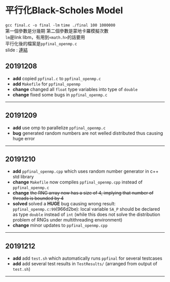 平行化Black-Scholes Model
===
`gcc final.c -o final -lm`
`time ./final 100 1000000`  
第一個參數是分幾期 第二個參數是蒙地卡羅模擬次數  
`lm`是link libm，有用到`<math.h>`的話要用  
平行化後的檔案是`ppfinal_openmp.c`  
slide : [連結](https://docs.google.com/presentation/d/1Mk6xiOcPyFfEpcK95i6YivoAR7tO4QDzGo8LA8WZXPo/edit?usp=sharing)  
## 20191208
- **add** copied `ppfinal.c` to `ppfinal_openmp.c`
- **add** `Makefile` for `ppfinal_openmp`
- **change** changed all `float` type variables into type of `double`
- **change** fixed some bugs in `ppfinal_openmp.c`

---
## 20191209
- **add** use omp to parallelize `ppfinal_openmp.c`
- **bug** generated random numbers are not welled distributed thus causing huge error

---
## 20191210
- **add** `ppfinal_openmp.cpp` which uses random number generator in c++ std library
- **change** `Makefile` now compiles `ppfinal_openmp.cpp` instead of `ppfinal_openmp.c`
- **change** ~~the RNG array now has a size of 4, implying that number of threads is bounded by 4~~
- **solved** solved a **HUGE** bug causing wrong result: `ppfinal_openmp.c:99`(966d2be): local variable `SA_P` should be declared as type `double` instead of `int` (while this does not solve the distribution problem of RNGs under multithreading environment)
- **change** minor updates to `ppfinal_openmp.cpp`

---
## 20191212
- **add** add `test.sh` which automatically runs `ppfinal` for several testcases
- **add** add several test results in `TestResults/` (arranged from output of `test.sh`)

---